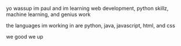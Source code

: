 yo wassup im paul and im learning web development, python skillz, machine learning, and genius work

the languages im working in are python, java, javascript, html, and css

we good we up 
